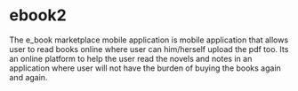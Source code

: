 # ebook2
The e_book marketplace mobile application is mobile application that allows user to read books online where user can him/herself upload the pdf too. Its an online platform to help the user read the novels and notes in an application where user will not have the burden of buying the books again and again.
